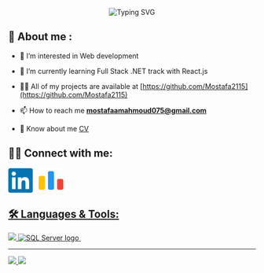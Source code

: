 <p align="center"> 
  <img src="https://readme-typing-svg.herokuapp.com?font=Fira+Code&weight=500&size=30&duration=4000&pause=1000&color=blue&center=true&vCenter=true&width=500&lines=Hi👋🏻,+I'm+Mostafa+Mahmoud;Full-Stack+.NET+Developer" alt="Typing SVG" />
</p>

 ## 👤 About me : 
 

- 👀 I’m interested in Web development 
- 🌱 I’m currently learning Full Stack .NET track with React.js
- 👨‍💻 All of my projects are available at [https://github.com/Mostafa2115](https://github.com/Mostafa2115)
- 📫 How to reach me **mostafaamahmoud075@gmail.com**

- 📄 Know about me <a href="https://flowcv.com/resume/rh8fe90babm9" target="_blank"> CV </a> 

  

## 🤝🏻 Connect with me: 
<p align="left">  <a href="https://www.linkedin.com/in/mostafa-mahmoud-5i" target="blank"><img align="center" src="https://raw.githubusercontent.com/iChiwi/iChiwi/refs/heads/main/src/LinkedIn.png" alt="LinkedIn Profile of Mostafa Mahmoud" height="50" width="50" /></a>&nbsp;&nbsp; <a href="https://codeforces.com/profile/Mostafa3X" target="blank"> <img align="center" src="https://raw.githubusercontent.com/iChiwi/iChiwi/refs/heads/main/src/Codeforces.png" alt="Mostafa3X" height="50" width="50" />
</p>  

## 🛠️ Languages & Tools:
  <p align="left">
    <img src="https://skillicons.dev/icons?i=cpp,python,html,css,js,java,php,cs,laravel,dotnet,express,mysql,mongodb,supabase,nodejs,tailwind,bootstrap,git,github,postman,vscode,visualstudio&perline=11"/>
    <img src="https://cdn.jsdelivr.net/gh/devicons/devicon/icons/microsoftsqlserver/microsoftsqlserver-plain.svg" height="20" alt="SQL Server logo" style="animation: pulse 2s infinite;" />
  <img width="7" />
  </p>

  ---

  
  <p align="left">
      <img src="https://github-readme-stats.vercel.app/api/top-langs?username=mostafa2115&layout=compact&langs_count=6&theme=codeSTACKr" height=150/>
    <img src="https://github-readme-stats.vercel.app/api?username=mostafa2115&show_icons=true&theme=dark" height=150/>
  </p>

  

<!---
Mostafa2115/Mostafa2115 is a ✨ special ✨ repository because its `README.md` (this file) appears on your GitHub profile.
You can click the Preview link to take a look at your changes.
--->
